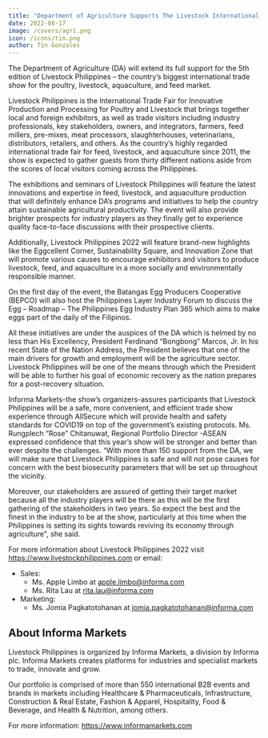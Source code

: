 ```yaml
---
title: "Department of Agriculture Supports The Livestock International Trade Show 2022"
date: 2022-08-17
image: /covers/agri.png
icon: /icons/tin.png
author: Tin Gonzales
---
```



The Department of Agriculture (DA) will extend its full support for the 5th edition of Livestock Philippines – the country’s biggest international trade show for the poultry, livestock, aquaculture, and feed market.

Livestock Philippines is the International Trade Fair for Innovative Production and Processing for Poultry and Livestock that brings together local and foreign exhibitors, as well as trade visitors including industry professionals, key stakeholders, owners, and integrators, farmers, feed millers, pre-mixes, meat processors, slaughterhouses, veterinarians, distributors, retailers, and others.  As the country’s highly regarded international trade fair for feed, livestock, and aquaculture since 2011, the show is expected to gather guests from thirty different nations aside from the scores of local visitors coming across the Philippines.


The exhibitions and seminars of Livestock Philippines will feature the latest innovations and expertise in feed, livestock, and aquaculture production that will definitely enhance DA’s programs and initiatives to help the country attain sustainable agricultural productivity.  The event will also provide brighter prospects for industry players as they finally get to experience quality face-to-face discussions with their prospective clients.

Additionally, Livestock Philippines 2022 will feature brand-new highlights like the Eggcellent Corner, Sustainability Square, and Innovation Zone that will promote various causes to encourage exhibitors and visitors to produce livestock, feed, and aquaculture in a more socially and environmentally responsible manner.  

On the first day of the event, the Batangas Egg Producers Cooperative (BEPCO) will also host the Philippines Layer Industry Forum to discuss the Egg – Roadmap – The Philippines Egg Industry Plan 365 which aims to make eggs part of the daily of the Filipinos.

All these initiatives are under the auspices of the DA which is helmed by no less than His Excellency, President Ferdinand “Bongbong” Marcos, Jr.  In his recent State of the Nation Address, the President believes that one of the main drivers for growth and employment will be the agriculture sector. Livestock Philippines will be one of the means through which the President will be able to further his goal of economic recovery as the nation prepares for a post-recovery situation.

Informa Markets-the show’s organizers-assures participants that Livestock Philippines will be a safe, more convenient, and efficient trade show experience through AllSecure which will provide health and safety standards for COVID19 on top of the government’s existing protocols. Ms. Rungplech “Rose” Chitanuwat, Regional Portfolio Director -ASEAN expressed confidence that this year’s show will be stronger and better than ever despite the challenges.  “With more than 150 support from the DA, we will make sure that Livestock Philippines is safe and will not pose causes for concern with the best biosecurity parameters that will be set up throughout the vicinity.

Moreover, our stakeholders are assured of getting their target market because all the industry players will be there as this will be the first gathering of the stakeholders in two years.  So expect the best and the finest in the industry to be at the show, particularly at this time when the Philippines is setting its sights towards reviving its economy through agriculture", she said.

For more information about Livestock Philippines 2022 visit https://www.livestockphilippines.com  or email:
- Sales:
  - Ms. Apple Limbo at apple.limbo@informa.com 
  - Ms. Rita Lau at rita.lau@informa.com
- Marketing:
  - Ms. Jomia Pagkatotohanan at jomia.pagkatotohanan@informa.com 

## About Informa Markets

Livestock Philippines is organized by Informa Markets, a division by Informa plc. Informa Markets creates platforms for industries and specialist markets to trade, innovate and grow. 

Our portfolio is comprised of more than 550 international B2B events and brands in markets including Healthcare & Pharmaceuticals, Infrastructure, Construction & Real Estate, Fashion & Apparel, Hospitality, Food & Beverage, and Health & Nutrition, among others. 

For more information: https://www.informamarkets.com



